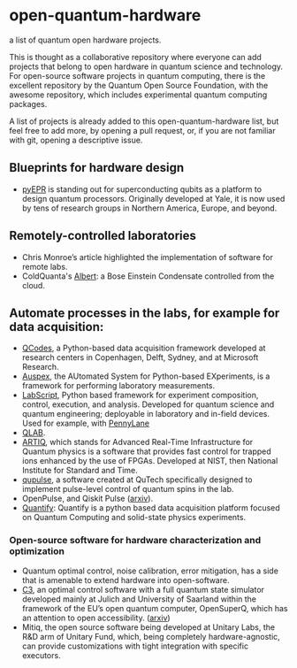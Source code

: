 # open-quantum-hardware
a list of quantum open hardware projects. 

This is thought as a collaborative repository where everyone can add projects that belong to open hardware in quantum science and technology. For open-source software projects in quantum computing, there is the excellent repository by the Quantum Open Source Foundation, with the awesome repository, which includes experimental quantum computing packages. 

A list of projects is already added to this open-quantum-hardware list, but feel free to add more, by opening a pull request, or, if you are not familiar with git, opening a descriptive issue. 

## Blueprints for hardware design
- [pyEPR](https://pyepr-docs.readthedocs.io/) is standing out for superconducting qubits as a platform to design quantum processors. Originally developed at Yale, it is now used by tens of research groups in Northern America, Europe, and beyond. 

## Remotely-controlled laboratories 
- Chris Monroe’s article highlighted the implementation of software for remote labs.
- ColdQuanta's [Albert](https://www.coldquanta.com/news/coldquanta-announces-quantum-matter-on-the-cloud/): a Bose Einstein Condensate controlled from the cloud. 

## Automate processes in the labs, for example for data acquisition:
- [QCodes](http://qcodes.github.io/Qcodes/), a Python-based data acquisition framework developed at research centers in Copenhagen, Delft, Sydney, and at Microsoft Research.  
- [Auspex](https://github.com/BBN-Q/Auspex), the AUtomated System for Python-based EXperiments, is a framework for performing laboratory measurements. 
- [LabScript](https://docs.labscriptsuite.org/en/latest/), Python based framework for experiment composition, control, execution, and analysis. Developed for quantum science and quantum engineering; deployable in laboratory and in-field devices. Used for example, with [PennyLane](https://github.com/synqs/pennylane-ls)
- [QLAB](https://github.com/BBN-Q/Qlab). 
- [ARTIQ](http://m-labs.hk/experiment-control/artiq/), which stands for Advanced Real-Time Infrastructure for Quantum physics is a software that provides fast control for trapped ions enhanced by the use of FPGAs. Developed at NIST, then National Institute for Standard and Time. 
- [qupulse](https://github.com/qutech/qupulse), a software created at QuTech specifically designed to implement pulse-level control of quantum spins in the lab. 
- OpenPulse, and Qiskit Pulse ([arxiv](https://arxiv.org/abs/2004.06755)). 
- [Quantify](https://gitlab.com/quantify-os): Quantify is a python based data acquisition platform focused on Quantum Computing and solid-state physics experiments.

### Open-source software for hardware characterization and optimization
- Quantum optimal control, noise calibration, error mitigation, has a side that is amenable to extend hardware into open-software. 
- [C3](https://c3-toolset.readthedocs.io/), an optimal control software with a full quantum state simulator developed mainly at Julich and University of Saarland within the framework of the EU’s open quantum computer, OpenSuperQ, which has an attention to open accessibility. ([arxiv](https://arxiv.org/abs/2009.09866))
- Mitiq, the open source software being developed at Unitary Labs, the R&D arm of Unitary Fund, which, being completely hardware-agnostic, can provide customizations with tight integration with specific executors. 

